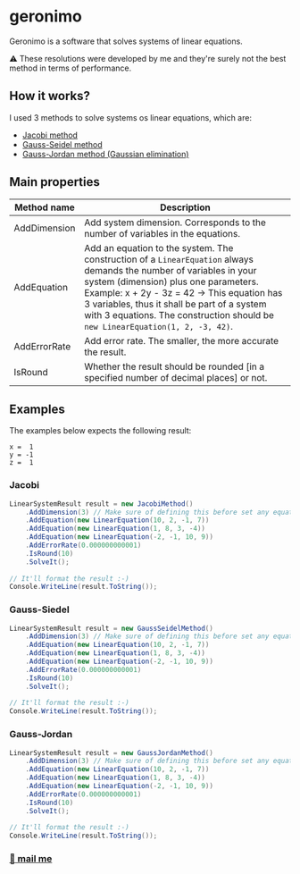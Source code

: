 # geronimo

Geronimo is a software that solves systems of linear equations. 

:warning: These resolutions were developed by me and they're surely not the best method in terms of performance.

## How it works?

I used 3 methods to solve systems os linear equations, which are:

* [Jacobi method](https://en.wikipedia.org/wiki/Jacobi_method)
* [Gauss-Seidel method](https://en.wikipedia.org/wiki/Gauss%E2%80%93Seidel_method)
* [Gauss-Jordan method (Gaussian elimination)](https://en.wikipedia.org/wiki/Gaussian_elimination)

## Main properties

Method name | Description
--- | ---
AddDimension | Add system dimension. Corresponds to the number of variables in the equations.
AddEquation | Add an equation to the system. The construction of a `LinearEquation` always demands the number of variables in your system (dimension) plus one parameters. Example: x + 2y - 3z = 42 -> This equation has 3 variables, thus it shall be part of a system with 3 equations. The construction should be `new LinearEquation(1, 2, -3, 42)`.
AddErrorRate | Add error rate. The smaller, the more accurate the result.
IsRound | Whether the result should be rounded [in a specified number of decimal places] or not.

## Examples

The examples below expects the following result:

    x =  1 
    y = -1
    z =  1

### Jacobi

```csharp
LinearSystemResult result = new JacobiMethod()
    .AddDimension(3) // Make sure of defining this before set any equation
    .AddEquation(new LinearEquation(10, 2, -1, 7))
    .AddEquation(new LinearEquation(1, 8, 3, -4))
    .AddEquation(new LinearEquation(-2, -1, 10, 9))
    .AddErrorRate(0.000000000001)
    .IsRound(10)
    .SolveIt();
    
// It'll format the result :-)
Console.WriteLine(result.ToString());
```

### Gauss-Siedel

```csharp
LinearSystemResult result = new GaussSeidelMethod()
    .AddDimension(3) // Make sure of defining this before set any equation
    .AddEquation(new LinearEquation(10, 2, -1, 7))
    .AddEquation(new LinearEquation(1, 8, 3, -4))
    .AddEquation(new LinearEquation(-2, -1, 10, 9))
    .AddErrorRate(0.000000000001)
    .IsRound(10)
    .SolveIt();
    
// It'll format the result :-)
Console.WriteLine(result.ToString());
```

### Gauss-Jordan

```csharp
LinearSystemResult result = new GaussJordanMethod()
    .AddDimension(3) // Make sure of defining this before set any equation
    .AddEquation(new LinearEquation(10, 2, -1, 7))
    .AddEquation(new LinearEquation(1, 8, 3, -4))
    .AddEquation(new LinearEquation(-2, -1, 10, 9))
    .AddErrorRate(0.000000000001)
    .IsRound(10)
    .SolveIt();
    
// It'll format the result :-)
Console.WriteLine(result.ToString());
```

### [:octopus: mail me](mailto:ceres.rohana@gmail.com)

